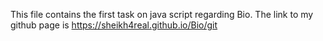 This file contains the first task on java script regarding Bio.
The link to my github page is https://sheikh4real.github.io/Bio/git

